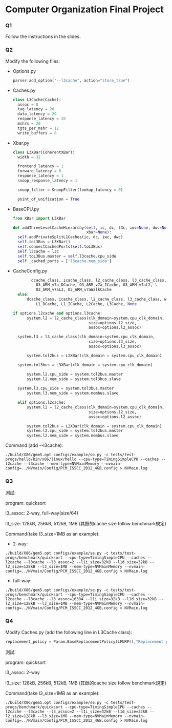 # Computer Organization Final Project

### Q1
Follow the instructions in the slides.

### Q2
Modify the following files:
- Options.py
  ```python
  parser.add_option("--l3cache", action="store_true")
  ```
- Caches.py
  ```python
  class L3Cache(Cache):
    assoc = 8
    tag_latency = 20
    data_latency = 20
    response_latency = 20
    mshrs = 20
    tgts_per_mshr = 12
    write_buffers = 8
  ```
- Xbar.py
  ```python
  class L3XBar(CoherentXBar):
    width = 32

    frontend_latency = 1
    forward_latency = 0
    response_latency = 1
    snoop_response_latency = 1

    snoop_filter = SnoopFilter(lookup_latency = 0)

    point_of_unification = True
  ```
- BaseCPU.py
  ```python
  from XBar import L3XBar
  ```
  ```python
  def addThreeLevelCacheHierarchy(self, ic, dc, l3c, iwc=None, dwc=None,
                                  xbar=None):
    self.addPrivateSplitL1Caches(ic, dc, iwc, dwc)
    self.toL3Bus = L3XBar()
    self.connectCachedPorts(self.toL3Bus)
    self.l3cache = l3c
    self.toL3Bus.master = self.l3cache.cpu_side
    self._cached_ports = ['l3cache.mem_side']
  ```
- CacheConfig.py
  ```python
          dcache_class, icache_class, l2_cache_class, l3_cache_class, walk_cache_class = \
            O3_ARM_v7a_DCache, O3_ARM_v7a_ICache, O3_ARM_v7aL2, \
            O3_ARM_v7aL3, O3_ARM_v7aWalkCache
    else:
        dcache_class, icache_class, l2_cache_class, l3_cache_class, walk_cache_class = \
            L1_DCache, L1_ICache, L2Cache, L3Cache, None
  ```
  ```python
  if options.l2cache and options.l3cache:
        system.l2 = l2_cache_class(clk_domain=system.cpu_clk_domain,
                                   size=options.l2_size,
                                   assoc=options.l2_assoc)

	system.l3 = l3_cache_class(clk_domain=system.cpu_clk_domain,
                                   size=options.l3_size,
                                   assoc=options.l3_assoc)

        system.tol2bus = L2XBar(clk_domain = system.cpu_clk_domain)

	system.tol3bus = L3XBar(clk_domain = system.cpu_clk_domain)

        system.l2.cpu_side = system.tol2bus.master
        system.l2.mem_side = system.tol3bus.slave
	
	system.l3.cpu_side = system.tol3bus.master
        system.l3.mem_side = system.membus.slave

    elif options.l2cache:
        system.l2 = l2_cache_class(clk_domain=system.cpu_clk_domain,
                                   size=options.l2_size,
                                   assoc=options.l2_assoc)

        system.tol2bus = L2XBar(clk_domain = system.cpu_clk_domain)
        system.l2.cpu_side = system.tol2bus.master
        system.l2.mem_side = system.membus.slave
  ```

Command (add --l3cache):
```shell
./build/X86/gem5.opt configs/example/se.py -c tests/test-progs/hello/bin/x86/linux/hello --cpu-type=TimingSimpleCPU --caches --l2cache --l3cache --mem-type=NVMainMemory --nvmain-config=../NVmain/Config/PCM_ISSCC_2012_4GB.config > NVMain.log
```

### Q3
測試:

program: quicksort

l3_assoc: 2-way, full-way(size/64)

l3_size: 128kB, 256kB, 512kB, 1MB (其餘的cache size follow benchmark規定)

Command(take l3_size=1MB as an example):
- 2-way:
```shell
./build/X86/gem5.opt configs/example/se.py -c tests/test-progs/benchmark/quicksort --cpu-type=TimingSimpleCPU --caches --l2cache --l3cache --l3_assoc=2 --l1i_size=32kB --l1d_size=32kB --l2_size=128kB --l3_size=1MB --mem-type=NVMainMemory --nvmain-config=../NVmain/Config/PCM_ISSCC_2012_4GB.config > NVMain.log
```
- full-way:
```shell
./build/X86/gem5.opt configs/example/se.py -c tests/test-progs/benchmark/quicksort --cpu-type=TimingSimpleCPU --caches --l2cache --l3cache --l3_assoc=16384 --l1i_size=32kB --l1d_size=32kB --l2_size=128kB --l3_size=1MB --mem-type=NVMainMemory --nvmain-config=../NVmain/Config/PCM_ISSCC_2012_4GB.config > NVMain.log
```

### Q4
Modify Caches.py (add the following line in L3Cache class):
```python
replacement_policy = Param.BaseReplacementPolicy(LFURP(),"Replacement policy")
```

測試:

program: quicksort

l3_assoc: 2-way

l3_size: 128kB, 256kB, 512kB, 1MB (其餘的cache size follow benchmark規定)


Command(take l3_size=1MB as an example):
```shell
./build/X86/gem5.opt configs/example/se.py -c tests/test-progs/benchmark/quicksort --cpu-type=TimingSimpleCPU --caches --l2cache --l3cache --l3_assoc=2 --l1i_size=32kB --l1d_size=32kB --l2_size=128kB --l3_size=1MB --mem-type=NVMainMemory --nvmain-config=../NVmain/Config/PCM_ISSCC_2012_4GB.config > NVMain.log
```
